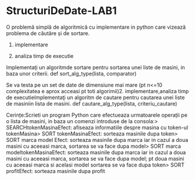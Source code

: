 # StructuriDeDate-LAB1
O problemă simplă de algoritmică cu implementare in python care vizează problema de căutăre și de sortare. 

1. implementare

2. analiza timp de executie

Implementaţi un algoritmde sortare pentru sortarea unei liste de masini, in baza unor criterii. def sort_alg_type(lista, comparator)

Se va testa pe un set de date de dimensiune mai mare (pt n<=10 complexitatea e aprox acceasi pt toti algorimii)2. implementare,analiza timp de executieImplementaţi un algoritm de cautare pentru cautarea unei liste de masiniin lista de masini. def cautare_alg_type(lista, criteriu_cautare)

Cerințe:Scrieti un program Python care efectueaza urmatoarele operații pe o lista de masini, in baza un comenzi introduse de la consola:> SEARCHtokenMasinaEfect: afiseaza informatiile despre masina cu token-ul tokenMasina> SORT tokenMasinaEfect: sorteaza masinile dupa token> SORT marca model
Efect: sorteaza masinile dupa marca iar in cazul a doua masini cu aceeasi marca, sortarea se va face dupa model> SORT marca modeltokenMasinaEfect: sorteaza masinile dupa marca iar in cazul a doua masini cu aceeasi marca, sortarea se va face dupa model; pt doua masini cu aceeasi marca si acelasi model sortarea se va face dupa token> SORT profitEfect: sorteaza masinile dupa profit
